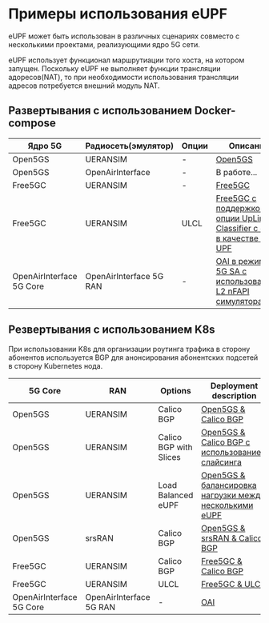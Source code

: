 # Примеры использования eUPF
eUPF может быть использован в различных сценариях совместо с несколькими проектами, реализующими ядро 5G сети.

eUPF использует функционал маршрутиации того хоста, на котором запущен. Поскольку eUPF не выполняет функции трансляции адоресов(NAT), то при необходимости использования трансляции адресов потребуется внешний модуль NAT.

## Развертывания с использованием Docker-compose

| Ядро 5G | Радиосеть(эмулятор) | Опции | Описание |
| ------- | --- | ------- | ---------------------- |
| Open5GS | UERANSIM | - | [Open5GS](https://github.com/edgecomllc/open5gs-compose) |
| Open5GS | OpenAirInterface | - | В работе... |
| Free5GC | UERANSIM | - | [Free5GC](https://github.com/edgecomllc/free5gc-compose/blob/master/README.md) |
| Free5GC | UERANSIM | ULCL | [Free5GC с поддержкой опции UpLink Classifier с eUPF в качестве I-UPF](https://github.com/edgecomllc/free5gc-compose/tree/ulcl-n9upf-experimetns#ulcl-configuration) |
| OpenAirInterface 5G Core | OpenAirInterface 5G RAN	 | - | [OAI в режиме 5G SA с использованием L2 nFAPI симулятора](./oai-nfapi-sim-compose/README.md) |

## Резвертывания с использованием K8s

При использовании K8s для организации роутинга трафика в сторону абонентов используется BGP для анонсирования абонентских подсетей в сторону Kubernetes нода.

| 5G Core | RAN | Options | Deployment description |
| ------- | --- | ------- | ---------------------- |
| Open5GS | UERANSIM | Calico BGP | [Open5GS & Calico BGP](./open5gs-with-bgp/README.md) |
| Open5GS | UERANSIM | Calico BGP with Slices | [Open5GS & Calico BGP с использованием слайсинга](./open5gs-with-bgp-and-slices/README.md) |
| Open5GS | UERANSIM | Load Balanced eUPF | [Open5GS & балансировка нагрузки между несколькими eUPF](./open5gs-with-scaling-eupf/README.md) |
| Open5GS | srsRAN | Calico BGP | [Open5GS & srsRAN & Calico BGP](./srsran-gnb/README.md) |
| Free5GC | UERANSIM | Calico BGP | [Free5GC & Calico BGP](./free5gc-with-bgp/README.md) |
| Free5GC | UERANSIM | ULCL | [Free5GC & ULCL](./free5gc-ulcl/README.md) |
| OpenAirInterface 5G Core | OpenAirInterface 5G RAN | - | [OAI](./oai/README.md) |
